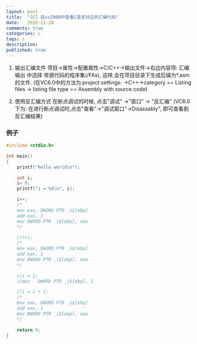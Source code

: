 ```yaml
---
layout: post
title:  "[C] 在vs2008中查看C语言对应的汇编代码"
date:   2016-11-28
comments: true
categories: c
tags: c
description:
published: true
---
```



1. 输出汇编文件
项目->属性->配置属性->C/C++->输出文件->右边内容项: 汇编输出 中选择 带源代码的程序集(/FAs), 这样,会在项目目录下生成后缀为*.asm的文件.
(在VC6.0中的方法为:project settings: ->C++->category == Listing files -> listing file type == Assembly with source code)

2. 使用反汇编方式
在断点调试的时候, 点击"调试" ->"窗口" -> "反汇编"
(VC6.0下为: 在进行断点调试时,点击"查看"->"调试窗口"->Disassably", 即可查看到反汇编结果)



### 例子


```cpp
#include <stdio.h>

int main()
{
	printf("hello world\n");

	int i;
	i= 0;
	printf("i = %d\n", i);

	i++;
	/*
	mov	eax, DWORD PTR _i$[ebp]
	add	eax, 1
	mov	DWORD PTR _i$[ebp], eax
	*/

	//++i;
	/*
	mov	eax, DWORD PTR _i$[ebp]
	add	eax, 1
	mov	DWORD PTR _i$[ebp], eax
	*/

	//i = 1; 
	//mov	DWORD PTR _i$[ebp], 1

	//i = i + 1;
	/*
	mov	eax, DWORD PTR _i$[ebp]
	add	eax, 1
	mov	DWORD PTR _i$[ebp], eax
	*/

	return 0;
}
```





